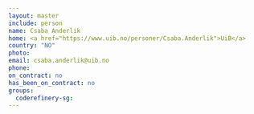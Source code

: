 ```yaml
---
layout: master
include: person
name: Csaba Anderlik
home: <a href="https://www.uib.no/personer/Csaba.Anderlik">UiB</a>
country: "NO"
photo:
email: csaba.anderlik@uib.no
phone:
on_contract: no
has_been_on_contract: no
groups:
  coderefinery-sg:
---
```

